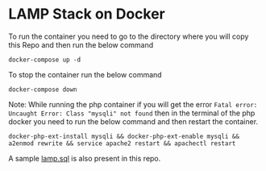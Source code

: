 # LAMP Stack on Docker

To run the container you need to go to the directory where you will copy this Repo and then run the below command

```docker-compose up -d```

To stop the container run the below command

```docker-compose down```

Note: While running the php container if you will get the error `Fatal error: Uncaught Error: Class "mysqli" not found` then in the terminal of the php docker you need to run the below command and then restart the container.

```docker-php-ext-install mysqli && docker-php-ext-enable mysqli && a2enmod rewrite && service apache2 restart && apachectl restart```

A sample [lamp.sql](sql/lamp.sql) is also present in this repo.